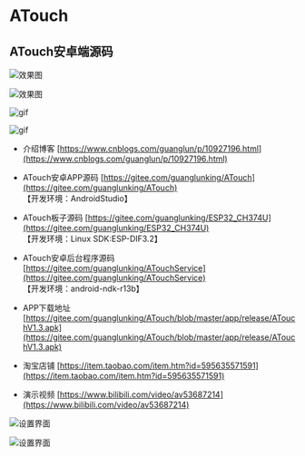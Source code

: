 # ATouch

## ATouch安卓端源码

![效果图](https://images.gitee.com/uploads/images/2020/0408/110002_b982beff_683968.png "atouch2.png")

![效果图](https://images.gitee.com/uploads/images/2020/0423/150108_a7f80fd5_683968.png "18245@1587624561@2.png")

![gif](https://images.gitee.com/uploads/images/2020/0423/150126_eb0fbd7b_683968.gif "bili_v_d_1587624907338.gif")

![gif](https://images.gitee.com/uploads/images/2020/0423/150325_ff6f7a4a_683968.gif "bili_v_d_1587625362445.gif")

* 介绍博客
[https://www.cnblogs.com/guanglun/p/10927196.html](https://www.cnblogs.com/guanglun/p/10927196.html)  

* ATouch安卓APP源码
[https://gitee.com/guanglunking/ATouch](https://gitee.com/guanglunking/ATouch)  
【开发环境：AndroidStudio】

* ATouch板子源码
[https://gitee.com/guanglunking/ESP32_CH374U](https://gitee.com/guanglunking/ESP32_CH374U)  
【开发环境：Linux SDK:ESP-DIF3.2】

* ATouch安卓后台程序源码
[https://gitee.com/guanglunking/ATouchService](https://gitee.com/guanglunking/ATouchService)   
【开发环境：android-ndk-r13b】

* APP下载地址
[https://gitee.com/guanglunking/ATouch/blob/master/app/release/ATouchV1.3.apk](https://gitee.com/guanglunking/ATouch/blob/master/app/release/ATouchV1.3.apk)

* 淘宝店铺
[https://item.taobao.com/item.htm?id=595635571591](https://item.taobao.com/item.htm?id=595635571591)  

* 演示视频
[https://www.bilibili.com/video/av53687214](https://www.bilibili.com/video/av53687214)  

![设置界面](https://images.gitee.com/uploads/images/2020/0408/110030_b23d7f55_683968.png "atouch3.png")

![设置界面](https://images.gitee.com/uploads/images/2020/0423/150406_ed5d95ff_683968.png "Screenshot_2020-04-23-14-51-37-628_Atouch V1.3.png")




